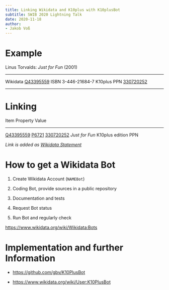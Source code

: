 ```yaml
---
title: Linking Wikidata and K10plus with K10plusBot
subtitle: SWIB 2020 Lightning Talk
date: 2020-11-18
author:
- Jakob Voß
---
```


# Example

Linus Torvalds: *Just for Fun* (2001)

----------- -----------------
Wikidata    [Q43395559]
ISBN        3-446-21684-7
K10plus PPN [330720252]
----------- -----------------

[Q43395559]: https://www.wikidata.org/wiki/Q43395559
[330720252]: https://opac.k10plus.de/DB=2.299/PPNSET?PPN=330720252
[P6721]: https://www.wikidata.org/wiki/Property:P6721

# Linking

Item           Property             Value
-------------- -------------------- ---------------
[Q43395559]    [P6721]              [330720252]
*Just for Fun* K10plus edition PPN  

*Link is added as [Wikidata Statement](http://www.wikidata.org/entity/statement/Q43395559-DE68AC74-B842-4400-A4B0-09B01C78F865)*

# How to get a Wikidata Bot

1. Create Wikidata Account (`NAMEBot`)

2. Coding Bot, provide sources in a public repository

3. Documentation and tests

4. Request Bot status

5. Run Bot and regularly check

<https://www.wikidata.org/wiki/Wikidata:Bots>

# Implementation and further Information

* <https://github.com/gbv/K10PlusBot>

* <https://www.wikidata.org/wiki/User:K10PlusBot>

